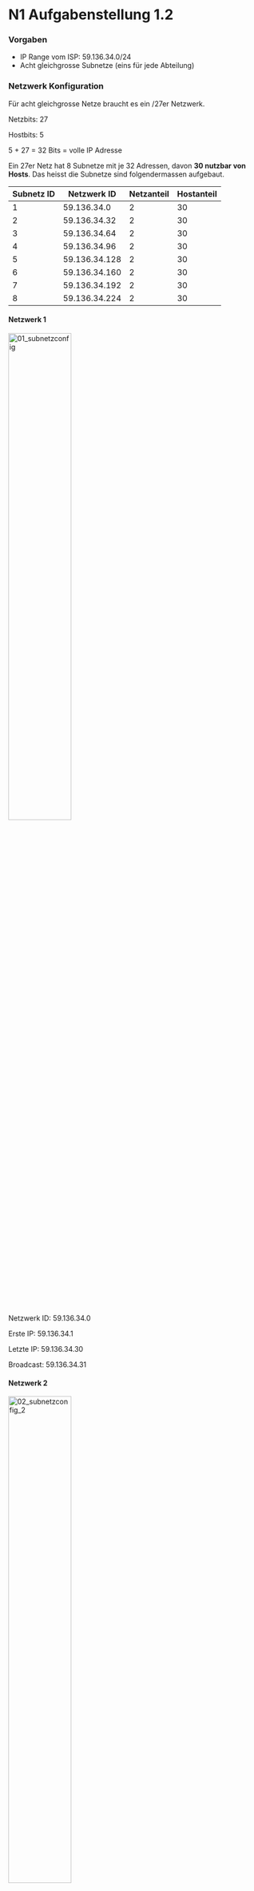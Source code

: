# N1 Aufgabenstellung 1.2

### Vorgaben
- IP Range vom ISP: 59.136.34.0/24
- Acht gleichgrosse Subnetze (eins für jede Abteilung)


### Netzwerk Konfiguration
Für acht gleichgrosse Netze braucht es ein /27er Netzwerk. 

Netzbits: 27

Hostbits: 5

5 + 27 = 32 Bits = volle IP Adresse


Ein 27er Netz hat 8 Subnetze mit je 32 Adressen, davon **30 nutzbar von Hosts**. Das heisst die Subnetze sind folgendermassen aufgebaut.

| Subnetz ID | Netzwerk ID   | Netzanteil | Hostanteil |
| ---------- | ------------- | ---------- | ---------- |
| 1          | 59.136.34.0   | 2          | 30         |
| 2          | 59.136.34.32  | 2          | 30         |
| 3          | 59.136.34.64  | 2          | 30         |
| 4          | 59.136.34.96  | 2          | 30         |
| 5          | 59.136.34.128 | 2          | 30         |
| 6          | 59.136.34.160 | 2          | 30         |
| 7          | 59.136.34.192 | 2          | 30         |
| 8          | 59.136.34.224 | 2          | 30         |


#### Netzwerk 1
<img width=50% height=50% alt="01_subnetzconfig" src="">

Netzwerk ID: 59.136.34.0

Erste IP: 59.136.34.1

Letzte IP: 59.136.34.30

Broadcast: 59.136.34.31

#### Netzwerk 2
<img width=50% height=50% alt="02_subnetzconfig_2" src="">

Netzwerk ID: 59.136.34.32

Erste IP: 59.136.34.33

Letzte IP: 59.136.34.62

Broadcast: 59.136.34.63

Hier verändern sich die 3 Bits im vierten Quartett. Da müssen die Bits einfach an der Netzwerk ID angepasst werden. Also hier im Bild eine 1 bei 32, weil die Netzwerk ID 32 ist. Im letzten Subnetz sind **alle 3 Netz Bits im vierten Oktett 1**. 

#### Netzwerk 6
<img width=50% height=50% alt="03_subnetzconfig_6" src="">

Netzwerk ID: 59.136.34.160

Erste IP: 59.136.34.161

Letzte IP: 59.136.34.190

Broadcast: 59.136.34.191

Ich zeige nicht alle Netzwerke im Excel auf dieser Dokumentation, sondern nur genug um mein Verständnis und die Richtigkeit zu vermitteln. 

Auf diesem Bild von Netzwerk 6 sieht man, dass nicht je höher das Subnetz desto mehr Bits, sondern es variiert stark. 160 besteht aus 128 und 64, weswegen dort je eine 1 ist. 

### Umsetzung
Acht Subnetze konfigurieren ist ganz schön viel. Deswegen ist es gut alles in einem Excel vorgeplant zu haben. So musste ich nur noch vom Excel abschauen und die Konfiguration anpassen. 

<img width=50% height=50% alt="Routerconfig" src="">

Als erstes habe ich immer ein Interface vom Router genommen und es mit der Router IP, also die erste im Subnetz, z.B 59.136.34.1. 

<img width=50% height=50% alt="PCconfig" src="">

Als nächstes nahm ich beide PCs und gab ihnen, die vorgeschriebenen IP-Adressen. Auf dem Bild ist PC-10 mit der IP 59.136.34.10. Da musste ich nur die Subnetzmaske anpassen und den Gateway auf den Router zeigen lassen, damit die Kommunikation festgelegt war. 

<img width=50% height=50% alt="Configtest" src="">

Nachdem Abschluss von **einem Subnetz** pingte ich vom einen PC den anderen und schaute ob der Ping ankam (und wieder zurück). Das gelang mir zu 100% ohne grosse Schwierigkeiten. 


### Fazit

Mein Filius Programm auf meinem Heim PC hatte verrückte Grafikfehler während ich die Aufgabe erledigte, aber es ging noch so. Hier ein Video zum Verständnis. 

PlaceholderVideo